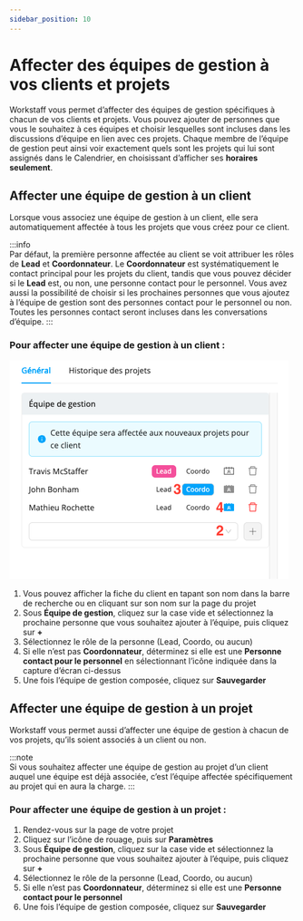 ```yaml
---
sidebar_position: 10
---
```


# Affecter des équipes de gestion à vos clients et projets 

Workstaff vous permet d’affecter des équipes de gestion spécifiques à chacun de vos clients et projets. Vous pouvez ajouter de personnes que vous le souhaitez à ces équipes et choisir lesquelles sont incluses dans les discussions d’équipe en lien avec ces projets. Chaque membre de l’équipe de gestion peut ainsi voir exactement quels sont les projets qui lui sont assignés dans le Calendrier, en choisissant d’afficher ses **horaires seulement**.

## Affecter une équipe de gestion à un client

Lorsque vous associez une équipe de gestion à un client, elle sera automatiquement affectée à tous les projets que vous créez pour ce client.

:::info  
Par défaut, la première personne affectée au client se voit attribuer les rôles de **Lead** et **Coordonnateur**. Le **Coordonnateur** est systématiquement le contact principal pour les projets du client, tandis que vous pouvez décider si le **Lead** est, ou non, une personne contact pour le personnel. Vous avez aussi la possibilité de choisir si les prochaines personnes que vous ajoutez à l’équipe de gestion sont des personnes contact pour le personnel ou non. Toutes les personnes contact seront incluses dans les conversations d’équipe.
:::

### Pour affecter une équipe de gestion à un client :

![équipe par client](./Images/managament-team-client.png)

1. Vous pouvez afficher la fiche du client en tapant son nom dans la barre de recherche ou en cliquant sur son nom sur la page du projet 
2. Sous **Équipe de gestion**, cliquez sur la case vide et sélectionnez la prochaine personne que vous souhaitez ajouter à l’équipe, puis cliquez sur **+**
3. Sélectionnez le rôle de la personne (Lead, Coordo, ou aucun)
4. Si elle n’est pas **Coordonnateur**, déterminez si elle est une **Personne contact pour le personnel** en sélectionnant l’icône indiquée dans la capture d’écran ci-dessus 
5. Une fois l’équipe de gestion composée, cliquez sur **Sauvegarder**

## Affecter une équipe de gestion à un projet
Workstaff vous permet aussi d’affecter une équipe de gestion à chacun de vos projets, qu’ils soient associés à un client ou non.

:::note  
Si vous souhaitez affecter une équipe de gestion au projet d’un client auquel une équipe est déjà associée, c’est l’équipe affectée spécifiquement au projet qui en aura la charge.
:::

### Pour affecter une équipe de gestion à un projet :
1. Rendez-vous sur la page de votre projet
2. Cliquez sur l’icône de rouage, puis sur **Paramètres**
3. Sous **Équipe de gestion**, cliquez sur la case vide et sélectionnez la prochaine personne que vous souhaitez ajouter à l’équipe, puis cliquez sur **+**
4. Sélectionnez le rôle de la personne (Lead, Coordo, ou aucun)
5. Si elle n’est pas **Coordonnateur**, déterminez si elle est une **Personne contact pour le personnel** 
6. Une fois l’équipe de gestion composée, cliquez sur **Sauvegarder**
